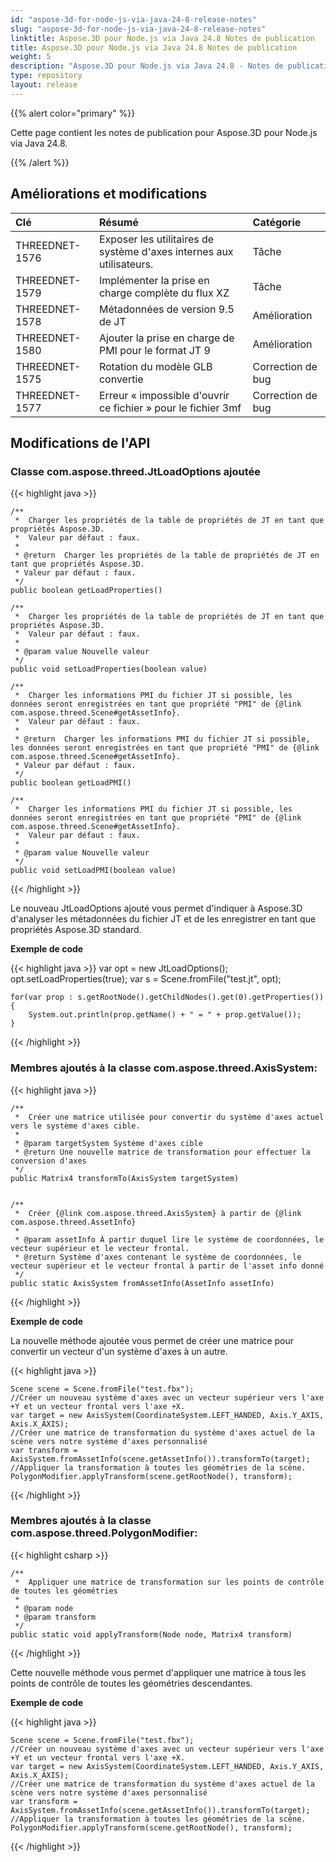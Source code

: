 ```yaml
---
id: "aspose-3d-for-node-js-via-java-24-8-release-notes"
slug: "aspose-3d-for-node-js-via-java-24-8-release-notes"
linktitle: Aspose.3D pour Node.js via Java 24.8 Notes de publication
title: Aspose.3D pour Node.js via Java 24.8 Notes de publication
weight: 5
description: "Aspose.3D pour Node.js via Java 24.8 - Notes de publication - les dernières mises à jour et corrections."
type: repository
layout: release
---
```


{{% alert color="primary" %}}

Cette page contient les notes de publication pour Aspose.3D pour Node.js via Java 24.8.

{{% /alert %}}
## **Améliorations et modifications**

|**Clé**|**Résumé**|**Catégorie**|
| :- | :- | :- |
| THREEDNET-1576 | Exposer les utilitaires de système d'axes internes aux utilisateurs. | Tâche |
| THREEDNET-1579 | Implémenter la prise en charge complète du flux XZ | Tâche |
| THREEDNET-1578 | Métadonnées de version 9.5 de JT | Amélioration |
| THREEDNET-1580 | Ajouter la prise en charge de PMI pour le format JT 9 | Amélioration |
| THREEDNET-1575 | Rotation du modèle GLB convertie | Correction de bug |
| THREEDNET-1577 | Erreur « impossible d'ouvrir ce fichier » pour le fichier 3mf | Correction de bug |

## Modifications de l'API ##

### Classe **com.aspose.threed.JtLoadOptions** ajoutée


{{< highlight java >}}

    /**
     *  Charger les propriétés de la table de propriétés de JT en tant que propriétés Aspose.3D.
     *  Valeur par défaut : faux.
     *
     * @return  Charger les propriétés de la table de propriétés de JT en tant que propriétés Aspose.3D. 
     * Valeur par défaut : faux.
     */
    public boolean getLoadProperties()
    
    /**
     *  Charger les propriétés de la table de propriétés de JT en tant que propriétés Aspose.3D.
     *  Valeur par défaut : faux.
     *
     * @param value Nouvelle valeur
     */
    public void setLoadProperties(boolean value)
    
    /**
     *  Charger les informations PMI du fichier JT si possible, les données seront enregistrées en tant que propriété "PMI" de {@link com.aspose.threed.Scene#getAssetInfo}.
     *  Valeur par défaut : faux.
     *
     * @return  Charger les informations PMI du fichier JT si possible, les données seront enregistrées en tant que propriété "PMI" de {@link com.aspose.threed.Scene#getAssetInfo}.
     * Valeur par défaut : faux.
     */
    public boolean getLoadPMI()
    
    /**
     *  Charger les informations PMI du fichier JT si possible, les données seront enregistrées en tant que propriété "PMI" de {@link com.aspose.threed.Scene#getAssetInfo}.
     *  Valeur par défaut : faux.
     *
     * @param value Nouvelle valeur
     */
    public void setLoadPMI(boolean value)
        
{{< /highlight >}}

Le nouveau JtLoadOptions ajouté vous permet d'indiquer à Aspose.3D d'analyser les métadonnées du fichier JT et de les enregistrer en tant que propriétés Aspose.3D standard.

**Exemple de code**

{{< highlight java >}}
    var opt = new JtLoadOptions();
    opt.setLoadProperties(true);
    var s = Scene.fromFile("test.jt", opt);
    
    for(var prop : s.getRootNode().getChildNodes().get(0).getProperties())
    {
        System.out.println(prop.getName() + " = " + prop.getValue());
    }
{{< /highlight >}}


### Membres ajoutés à la classe **com.aspose.threed.AxisSystem**:

{{< highlight java >}}

    /**
     *  Créer une matrice utilisée pour convertir du système d'axes actuel vers le système d'axes cible.
     *
     * @param targetSystem Système d'axes cible
     * @return Une nouvelle matrice de transformation pour effectuer la conversion d'axes
     */
    public Matrix4 transformTo(AxisSystem targetSystem)


    /**
     *  Créer {@link com.aspose.threed.AxisSystem} à partir de {@link com.aspose.threed.AssetInfo}
     *
     * @param assetInfo À partir duquel lire le système de coordonnées, le vecteur supérieur et le vecteur frontal.
     * @return Système d'axes contenant le système de coordonnées, le vecteur supérieur et le vecteur frontal à partir de l'asset info donné
     */
    public static AxisSystem fromAssetInfo(AssetInfo assetInfo)
{{< /highlight >}}

**Exemple de code**

La nouvelle méthode ajoutée vous permet de créer une matrice pour convertir un vecteur d'un système d'axes à un autre.

{{< highlight java >}}

    Scene scene = Scene.fromFile("test.fbx");
    //Créer un nouveau système d'axes avec un vecteur supérieur vers l'axe +Y et un vecteur frontal vers l'axe +X.
    var target = new AxisSystem(CoordinateSystem.LEFT_HANDED, Axis.Y_AXIS, Axis.X_AXIS);
    //Créer une matrice de transformation du système d'axes actuel de la scène vers notre système d'axes personnalisé
    var transform = AxisSystem.fromAssetInfo(scene.getAssetInfo()).transformTo(target);
    //Appliquer la transformation à toutes les géométries de la scène.
    PolygonModifier.applyTransform(scene.getRootNode(), transform);
{{< /highlight >}}



### Membres ajoutés à la classe **com.aspose.threed.PolygonModifier**:

{{< highlight csharp >}}

    /**
     *  Appliquer une matrice de transformation sur les points de contrôle de toutes les géométries
     *
     * @param node 
     * @param transform 
     */
    public static void applyTransform(Node node, Matrix4 transform)
{{< /highlight >}}

Cette nouvelle méthode vous permet d'appliquer une matrice à tous les points de contrôle de toutes les géométries descendantes.

**Exemple de code**

{{< highlight java >}}

    Scene scene = Scene.fromFile("test.fbx");
    //Créer un nouveau système d'axes avec un vecteur supérieur vers l'axe +Y et un vecteur frontal vers l'axe +X.
    var target = new AxisSystem(CoordinateSystem.LEFT_HANDED, Axis.Y_AXIS, Axis.X_AXIS);
    //Créer une matrice de transformation du système d'axes actuel de la scène vers notre système d'axes personnalisé
    var transform = AxisSystem.fromAssetInfo(scene.getAssetInfo()).transformTo(target);
    //Appliquer la transformation à toutes les géométries de la scène.
    PolygonModifier.applyTransform(scene.getRootNode(), transform);
{{< /highlight >}}